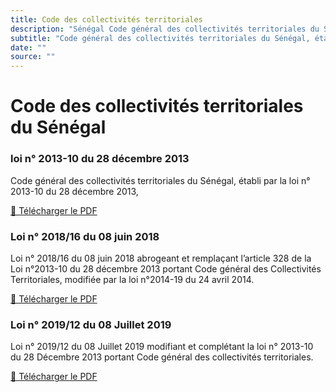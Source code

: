 ```yaml
---
title: Code des collectivités territoriales
description: "Sénégal Code général des collectivités territoriales du Sénégal, établi par la loi n° 2013-10 du 28 décembre 2013"
subtitle: "Code général des collectivités territoriales du Sénégal, établi par la loi n° 2013-10 du 28 décembre 2013"
date: ""
source: ""
---
```


# Code des collectivités territoriales du Sénégal

### loi n° 2013-10 du 28 décembre 2013

Code général des collectivités territoriales du Sénégal, établi par la loi n° 2013-10 du 28 décembre 2013,

<a href="https://faolex.fao.org/docs/pdf/sen201100.pdf" target="_blank">📄 Télécharger le PDF</a> <span class="i-heroicons-arrow-top-right-on-square"></span>

### Loi n° 2018/16 du 08 juin 2018

Loi n° 2018/16 du 08 juin 2018 abrogeant et remplaçant l’article 328 de la Loi n°2013-10 du 28 décembre 2013 portant Code général des Collectivités Territoriales, modifiée par la loi n°2014-19 du 24 avril 2014.

<a href="https://www.dri.gouv.sn/sites/default/files/an-documents/Loi%202018-16.pdf" target="_blank">📄 Télécharger le PDF</a> <span class="i-heroicons-arrow-top-right-on-square"></span>

### Loi n° 2019/12 du 08 Juillet 2019

Loi n° 2019/12 du 08 Juillet 2019 modifiant et complétant la loi n° 2013-10 du 28 Décembre 2013 portant Code général des collectivités territoriales.

<a href="https://www.dri.gouv.sn/sites/default/files/LOI/LOI%202019/L-2019-12.pdf" target="_blank">📄 Télécharger le PDF</a> <span class="i-heroicons-arrow-top-right-on-square"></span>
